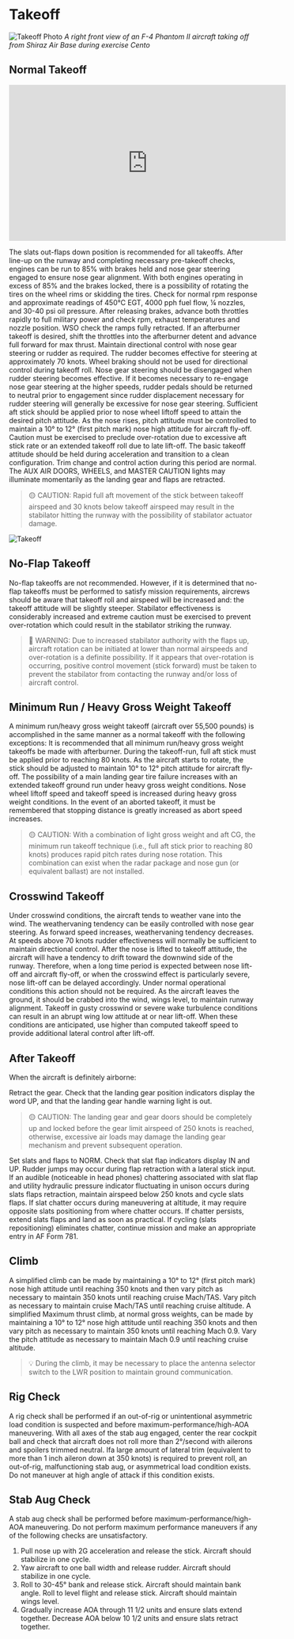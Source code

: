 # Takeoff

![Takeoff Photo](../../img/takeoff_real.jpg)
*A right front view of an F-4 Phantom II aircraft taking off
from Shiraz Air Base during exercise Cento*

## Normal Takeoff

<iframe width="560" height="315" src="https://www.youtube.com/embed/rmiTivwVlIk?si=0wP_qSG72m0Rpfse&amp;start=304"
title="Taxi & Takeoff Tutorial for the DCS F-4E Phantom by Heatblur" frameborder="0"
allow="accelerometer; autoplay; clipboard-write; encrypted-media; gyroscope; picture-in-picture; web-share"
referrerpolicy="strict-origin-when-cross-origin" allowfullscreen></iframe>

The slats out-flaps down position is recommended for all
takeoffs. After line-up on the runway and completing
necessary pre-takeoff checks, engines can be run to 85%
with brakes held and nose gear steering engaged to ensure
nose gear alignment. With both engines
operating in excess of 85% and the brakes locked, there is
a possibility of rotating the tires on the wheel rims or
skidding the tires. Check for normal rpm response and
approximate readings of 450°C EGT, 4000 pph fuel flow, ¼
nozzles, and 30-40 psi oil pressure. After releasing brakes,
advance both throttles rapidly to full military power and
check rpm, exhaust temperatures and nozzle position.
WSO check the ramps fully retracted. If an afterburner
takeoff is desired, shift the throttles into the afterburner
detent and advance full forward for max thrust. Maintain
directional control with nose gear steering or rudder as
required. The rudder becomes effective for steering at
approximately 70 knots. Wheel braking should not be used
for directional control during takeoff roll. Nose gear
steering should be disengaged when rudder steering
becomes effective. If it becomes necessary to re-engage
nose gear steering at the higher speeds, rudder pedals
should be returned to neutral prior to engagement since
rudder displacement necessary for rudder steering will
generally be excessive for nose gear steering. Sufficient aft
stick should be applied prior to nose wheel liftoff speed to
attain the desired pitch attitude. As the nose rises, pitch
attitude must be controlled to maintain a 10° to 12° (first
pitch mark) nose high attitude for aircraft fly-off. Caution
must be exercised to preclude over-rotation due to
excessive aft stick rate or an extended takeoff roll due to
late lift-off. The basic takeoff attitude should be held
during acceleration and transition to a clean
configuration. Trim change and control action during this
period are normal. The AUX AIR DOORS, WHEELS, and
MASTER CAUTION lights may illuminate momentarily
as the landing gear and flaps are retracted.

> 🟡 CAUTION: Rapid full aft movement of the stick between
> takeoff airspeed and 30 knots below takeoff
> airspeed may result in the stabilator hitting the
> runway with the possibility of stabilator actuator
> damage.

![Takeoff](../../img/takeoff.jpg)

## No-Flap Takeoff

No-flap takeoffs are not recommended. However, if it is
determined that no-flap takeoffs must be performed to
satisfy mission requirements, aircrews should be aware
that takeoff roll and airspeed will be increased and: the
takeoff attitude will be slightly steeper. Stabilator
effectiveness is considerably increased and extreme
caution must be exercised to prevent over-rotation which
could result in the stabilator striking the runway.

> 🔴 WARNING: Due to increased stabilator authority with the
> flaps up, aircraft rotation can be initiated at
> lower than normal airspeeds and over-rotation is
> a definite possibility. If it appears that
> over-rotation is occurring, positive control
> movement (stick forward) must be taken to
> prevent the stabilator from contacting the
> runway and/or loss of aircraft control.

## Minimum Run / Heavy Gross Weight Takeoff

A minimum run/heavy gross weight takeoff (aircraft over
55,500 pounds) is accomplished in the same manner as a
normal takeoff with the following exceptions: It is
recommended that all minimum run/heavy gross weight
takeoffs be made with afterburner. During the takeoff-run,
full aft stick must be applied prior to reaching 80 knots. As
the aircraft starts to rotate, the stick should be adjusted to
maintain 10° to 12° pitch attitude for aircraft fly-off. The
possibility of a main landing gear tire failure increases
with an extended takeoff ground run under heavy gross
weight conditions. Nose wheel liftoff speed and takeoff
speed is increased during heavy gross weight conditions.
In the event of an aborted takeoff, it must be remembered
that stopping distance is greatly increased as abort speed
increases.

> 🟡 CAUTION: With a combination of light gross weight and aft
> CG, the minimum run takeoff technique (i.e., full
> aft stick prior to reaching 80 knots) produces
> rapid pitch rates during nose rotation. This
> combination can exist when the radar package
> and nose gun (or equivalent ballast) are not
> installed.

## Crosswind Takeoff

Under crosswind conditions, the aircraft tends to weather
vane into the wind. The weathervaning tendency can be
easily controlled with nose gear steering. As forward speed
increases, weathervaning tendency decreases. At speeds
above 70 knots rudder effectiveness will normally be
sufficient to maintain directional control. After the nose is
lifted to takeoff attitude, the aircraft will have a tendency
to drift toward the downwind side of the runway.
Therefore, when a long time period is expected between
nose lift-off and aircraft fly-off, or when the crosswind
effect is particularly severe, nose lift-off can be delayed
accordingly. Under normal operational conditions this
action should not be required. As the aircraft leaves the
ground, it should be crabbed into the wind, wings level, to
maintain runway alignment. Takeoff in gusty crosswind
or severe wake turbulence conditions can result in an
abrupt wing low attitude at or near lift-off. When these
conditions are anticipated, use higher than computed
takeoff speed to provide additional lateral control after
lift-off.

## After Takeoff

When the aircraft is definitely airborne:

Retract the gear. Check that the landing gear position indicators
display the word UP, and that the landing gear
handle warning light is out.

> 🟡 CAUTION: The landing gear and gear doors should be
> completely up and locked before the gear limit
> airspeed of 250 knots is reached, otherwise,
> excessive air loads may damage the landing gear
> mechanism and prevent subsequent operation.

Set slats and flaps to NORM.
Check that slat flap indicators display IN and UP.
Rudder jumps may occur during flap retraction
with a lateral stick input. If an audible
(noticeable in head phones) chattering associated
with slat flap and utility hydraulic pressure
indicator fluctuating in unison occurs during
slats flaps retraction, maintain airspeed below
250 knots and cycle slats flaps. If slat chatter
occurs during maneuvering at altitude, it may
require opposite slats positioning from where
chatter occurs. If chatter persists, extend slats
flaps and land as soon as practical. If cycling (slats
repositioning) eliminates chatter, continue
mission and make an appropriate entry in AF
Form 781.

## Climb

A simplified climb can be made by maintaining a 10° to 12°
(first pitch mark) nose high attitude until reaching 350
knots and then vary pitch as necessary to maintain 350
knots until reaching cruise Mach/TAS. Vary pitch as
necessary to maintain cruise Mach/TAS until reaching
cruise altitude. A simplified Maximum thrust climb, at
normal gross weights, can be made by maintaining a 10°
to 12° nose high attitude until reaching 350 knots and then
vary pitch as necessary to maintain 350 knots until
reaching Mach 0.9. Vary the pitch attitude as necessary to
maintain Mach 0.9 until reaching cruise altitude.

> 💡 During the climb, it may be necessary to place the
> antenna selector switch to the LWR position to
> maintain ground communication.

## Rig Check

A rig check shall be performed if an out-of-rig or
unintentional asymmetric load condition is suspected and
before maximum-performance/high-AOA maneuvering.
With all axes of the stab aug engaged, center the rear
cockpit ball and check that aircraft does not roll more than
2°/second with ailerons and spoilers trimmed neutral. Ifa
large amount of lateral trim (equivalent to more than 1
inch aileron down at 350 knots) is required to prevent roll,
an out-of-rig, malfunctioning stab aug, or asymmetrical
load condition exists. Do not maneuver at high angle of
attack if this condition exists.

## Stab Aug Check

A stab aug check shall be performed before
maximum-performance/high-AOA maneuvering. Do not
perform maximum performance maneuvers if any of the
following checks are unsatisfactory.

1. Pull nose up with 2G acceleration and release the
   stick. Aircraft should stabilize in one cycle.
2. Yaw aircraft to one ball width and release rudder.
   Aircraft should stabilize in one cycle.
3. Roll to 30-45° bank and release stick. Aircraft
   should maintain bank angle. Roll to level flight
   and release stick. Aircraft should maintain wings
   level.
4. Gradually increase AOA through 11 1/2 units and
   ensure slats extend together. Decrease AOA below
   10 1/2 units and ensure slats retract together.
